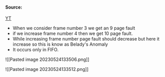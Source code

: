 #### Source:
[YT](https://www.youtube.com/watch?v=jSKmM05XAdY&list=PLXj4XH7LcRfDrdQuJTHIPmKMpa7eYVaPm&index=63)

* When we consider frame number 3 we get an 9 page fault
* if we increase frame number 4 then we get  10 page fault.
* While increasing frame number page fault should decrease but here it increase so this is know as Belady's Anomaly
* It occurs only in FIFO.

![[Pasted image 20230524133506.png]]

![[Pasted image 20230524133512.png]]


